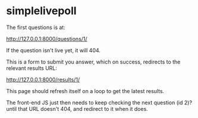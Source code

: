 simplelivepoll
==============

The first questions is at:

http://127.0.0.1:8000/questions/1/

If the question isn't live yet, it will 404.

This is a form to submit you answer, which on success, redirects to the relevant results URL:

http://127.0.0.1:8000/results/1/

This page should refresh itself on a loop to get the latest results.

The front-end JS just then needs to keep checking the next question (id 2)? until that URL doesn't 404, and redirect to it when it does.